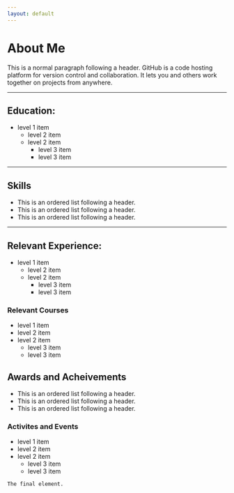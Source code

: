 ```yaml
---
layout: default
---
```


# About Me

This is a normal paragraph following a header. GitHub is a code hosting platform for version control and collaboration. It lets you and others work together on projects from anywhere.

* * *

## Education:

- level 1 item
  - level 2 item
  - level 2 item
    - level 3 item
    - level 3 item
    
* * *

## Skills

*  This is an ordered list following a header.
*  This is an ordered list following a header.
*  This is an ordered list following a header.


* * *

## Relevant Experience:

- level 1 item
  - level 2 item
  - level 2 item
    - level 3 item
    - level 3 item
    
 ### Relevant Courses 
 - level 1 item
  - level 2 item
  - level 2 item
    - level 3 item
    - level 3 item
    
## Awards and Acheivements 

*  This is an ordered list following a header.
*  This is an ordered list following a header.
*  This is an ordered list following a header.

### Activites and Events
 - level 1 item
  - level 2 item
  - level 2 item
    - level 3 item
    - level 3 item

```
The final element.
```
